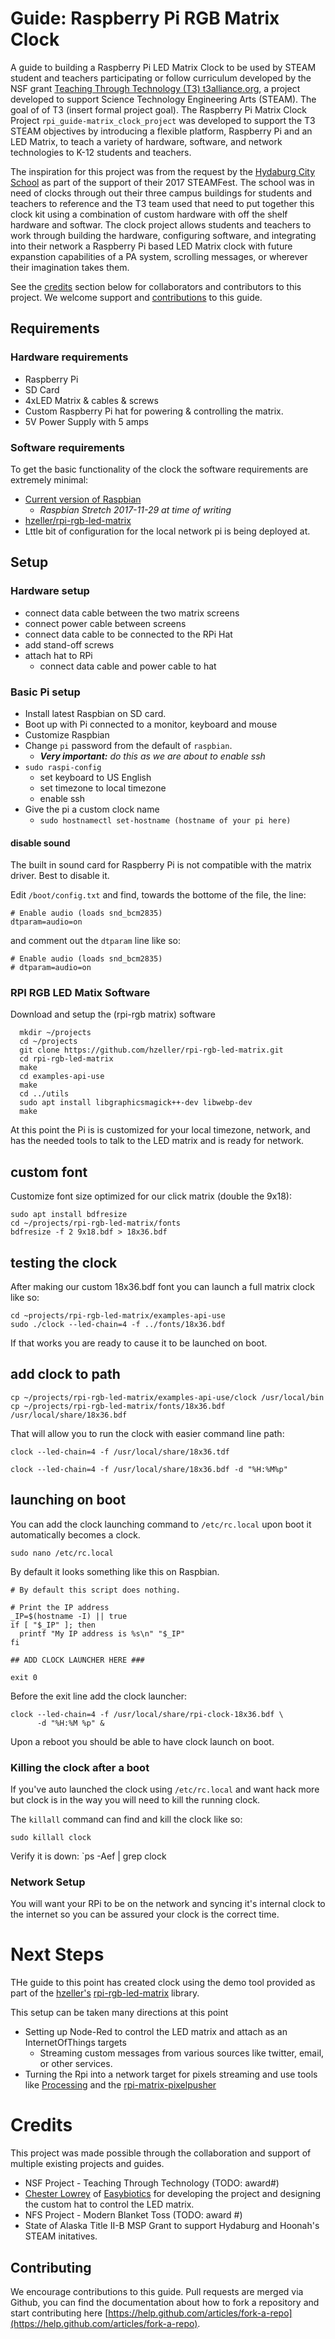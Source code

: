 # Guide: Raspberry Pi RGB Matrix Clock

A guide to building a Raspberry Pi LED Matrix Clock to be used by STEAM student and teachers participating or follow curriculum developed by the NSF grant [Teaching Through Technology (T3) t3alliance.org](https://t3alliance.org/), a project developed to support Science Technology Engineering Arts (STEAM). The goal of of T3 (insert formal project goal).  The Raspberry Pi Matrix Clock Project `rpi_guide-matrix_clock_project` was developed to support the T3 STEAM objectives by introducing a flexible platform, Raspberry Pi and an LED Matrix, to teach a variety of hardware, software, and network technologies to K-12 students and teachers.

The inspiration for this project was from the request by the [Hydaburg City School](http://www.hydaburg.k12.ak.us/) as part of the support of their 2017 STEAMFest. The school was in need of clocks through out their three campus buildings for students and teachers to reference and the T3 team used that need to put together this clock kit using a combination of custom hardware with off the shelf hardware and softwar.  The clock project allows students and teachers to work through building the hardware, configuring software, and integrating into their network a Raspberry Pi based LED Matrix clock with future expanstion capabilities of a PA system, scrolling messages, or wherever their imagination takes them.

See the [credits](#credits) section below for collaborators and contributors to this project. We welcome support and [contributions](#contributing) to this guide.

## Requirements

### Hardware requirements

* Raspberry Pi
* SD Card
* 4xLED Matrix & cables & screws
* Custom Raspberry Pi hat for powering & controlling the matrix.
* 5V Power Supply with 5 amps

### Software requirements

To get the basic functionality of the clock the software requirements are extremely minimal:

* [Current version of Raspbian](https://www.raspberrypi.org/downloads/raspbian/)
  * _Raspbian Stretch 2017-11-29 at time of writing_
* [hzeller/rpi-rgb-led-matrix](https://github.com/hzeller/rpi-rgb-led-matrix/)
* Lttle bit of configuration for the local network pi is being deployed at.

## Setup

### Hardware setup

* connect data cable between the two matrix screens
* connect power cable between screens
* connect data cable to be connected to the RPi Hat
* add stand-off screws
* attach hat to RPi
  * connect data cable and power cable to hat

### Basic Pi setup

* Install latest Raspbian on SD card.
* Boot up with Pi connected to a monitor, keyboard and mouse
* Customize Raspbian 
 * Change `pi` password from the default of `raspbian`. 
   * _**Very important:** do this as we are about to enable ssh_
 * `sudo raspi-config`
   * set keyboard to US English
   * set timezone to local timezone
   * enable ssh
 * Give the pi a custom clock name
   * `sudo hostnamectl set-hostname (hostname of your pi here)`
   
 #### disable sound
 
 The built in sound card for Raspberry Pi is not compatible with the matrix driver.  Best to disable it.
 
 Edit `/boot/config.txt` and find, towards the bottome of the file, the line:
 ```
 # Enable audio (loads snd_bcm2835)
dtparam=audio=on
```
and comment out the `dtparam` line like so:
```
# Enable audio (loads snd_bcm2835)
# dtparam=audio=on
```
 
 ### RPI RGB LED Matix Software
 
 Download and setup the (rpi-rgb matrix) software
 ```
   mkdir ~/projects
   cd ~/projects
   git clone https://github.com/hzeller/rpi-rgb-led-matrix.git
   cd rpi-rgb-led-matrix
   make
   cd examples-api-use
   make
   cd ../utils
   sudo apt install libgraphicsmagick++-dev libwebp-dev
   make
 ```
 
 At this point the Pi is is customized for your local timezone, network, and has the needed tools to talk to the LED matrix and is ready for network.
 
 ## custom font
 
 Customize font size optimized for our click matrix (double the 9x18):
 
 ```
 sudo apt install bdfresize
 cd ~/projects/rpi-rgb-led-matrix/fonts
 bdfresize -f 2 9x18.bdf > 18x36.bdf
 ```
 
 ## testing the clock
 
 After making our custom 18x36.bdf font you can launch a full matrix clock like so:
```
cd ~projects/rpi-rgb-led-matrix/examples-api-use
sudo ./clock --led-chain=4 -f ../fonts/18x36.bdf
```
If that works you are ready to cause it to be launched on boot.

## add clock to path

```
cp ~/projects/rpi-rgb-led-matrix/examples-api-use/clock /usr/local/bin
cp ~/projects/rpi-rgb-led-matrix/fonts/18x36.bdf /usr/local/share/18x36.bdf
```

That will allow you to run the clock with easier command line path:

```
clock --led-chain=4 -f /usr/local/share/18x36.tdf
```

```
clock --led-chain=4 -f /usr/local/share/18x36.bdf -d "%H:%M%p"

```

## launching on boot

You can add the clock launching command to `/etc/rc.local` upon boot it automatically becomes a clock. 

`sudo nano /etc/rc.local`

By default it looks something like this on Raspbian.  
```
# By default this script does nothing.

# Print the IP address
_IP=$(hostname -I) || true
if [ "$_IP" ]; then
  printf "My IP address is %s\n" "$_IP"
fi

## ADD CLOCK LAUNCHER HERE ###

exit 0
```

Before the exit line add the clock launcher:
```
clock --led-chain=4 -f /usr/local/share/rpi-clock-18x36.bdf \
      -d "%H:%M %p" &
```

Upon a reboot you should be able to have clock launch on boot.

### Killing the clock after a boot

If you've auto launched the clock using `/etc/rc.local` and want hack more but clock is in the way you will need to kill the running clock.

The `killall` command can find and kill the clock like so:

`sudo killall clock`

Verify it is down: `ps -Aef | grep clock
 
### Network Setup

You will want your RPi to be on the network and syncing it's internal clock to the internet so you can be assured your clock is the correct time.

# Next Steps

THe guide to this point has created clock using the demo tool provided as part of the [hzeller's](https://github.com/hzeller/)  [rpi-rgb-led-matrix](https://github.com/hzeller/rpi-rgb-led-matrix/) library.

This setup can be taken many directions at this point
* Setting up Node-Red to control the LED matrix and attach as an InternetOfThings targets
  * Streaming custom messages from various sources like twitter, email, or other services.
* Turning the Rpi into a network target for pixels streaming and use tools like [Processing](https://processing.org/) and the [rpi-matrix-pixelpusher](https://github.com/hzeller/rpi-matrix-pixelpusher) 

# Credits

This project was made possible through the collaboration and support of multiple existing projects and guides.

* NSF Project - Teaching Through Technology (TODO: award#)
* [Chester Lowrey](/clowrey) of [Easybiotics](http://www.easybotics.com) for developing the project and designing the custom hat to control the LED matrix.
* NFS Project - Modern Blanket Toss (TODO: award #)
* State of Alaska Title II-B MSP Grant to support Hydaburg and Hoonah's STEAM initatives.

## Contributing

We encourage contributions to this guide.  Pull requests are merged via Github, you can find the documentation about how to fork a repository and start contributing here [https://help.github.com/articles/fork-a-repo](https://help.github.com/articles/fork-a-repo).
